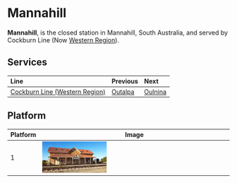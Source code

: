 # Mannahill
**Mannahill**, is the closed station in Mannahill, South Australia, and served by Cockburn Line (Now [Western Region](/train/wst)).

## Services

| Line | Previous | Next |
| :--- | :--- | :--- |
| [Cockburn Line (Western Region)](/train/wst) | [Outalpa](/outalpa/outalpa) | [Oulnina](/oulnina/oulnina) |

## Platform

| Platform | Image |
| --- | --- |
| 1 | <img src="platform1.png" width="35%" height="35%"> |